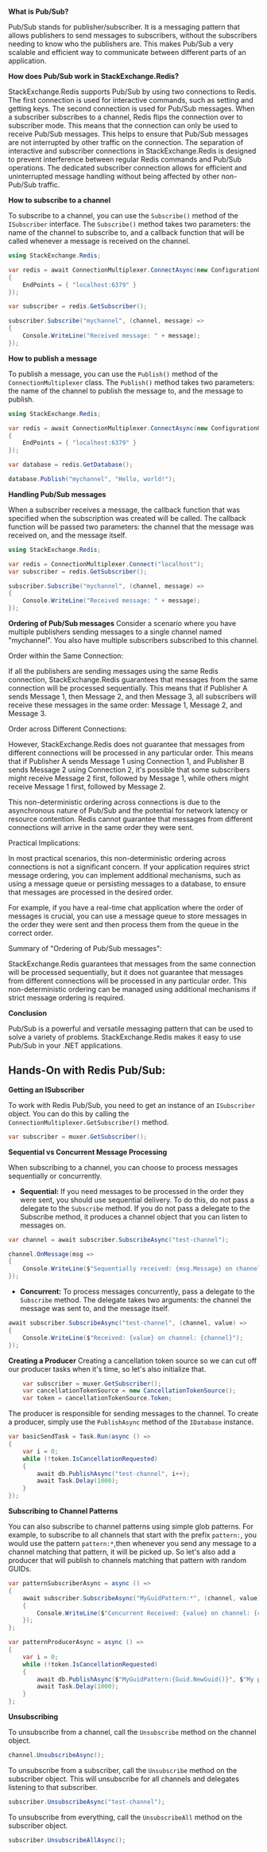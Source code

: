 **What is Pub/Sub?**

Pub/Sub stands for publisher/subscriber. It is a messaging pattern that allows publishers to send messages to subscribers, without the subscribers needing to know who the publishers are. This makes Pub/Sub a very scalable and efficient way to communicate between different parts of an application.

**How does Pub/Sub work in StackExchange.Redis?**

StackExchange.Redis supports Pub/Sub by using two connections to Redis. The first connection is used for interactive commands, such as setting and getting keys. The second connection is used for Pub/Sub messages. When a subscriber subscribes to a channel, Redis flips the connection over to subscriber mode. This means that the connection can only be used to receive Pub/Sub messages. This helps to ensure that Pub/Sub messages are not interrupted by other traffic on the connection. The separation of interactive and subscriber connections in StackExchange.Redis is designed to prevent interference between regular Redis commands and Pub/Sub operations. The dedicated subscriber connection allows for efficient and uninterrupted message handling without being affected by other non-Pub/Sub traffic.

**How to subscribe to a channel**

To subscribe to a channel, you can use the `Subscribe()` method of the `ISubscriber` interface. The `Subscribe()` method takes two parameters: the name of the channel to subscribe to, and a callback function that will be called whenever a message is received on the channel.

```c#
using StackExchange.Redis;

var redis = await ConnectionMultiplexer.ConnectAsync(new ConfigurationOptions
{
    EndPoints = { "localhost:6379" }
});

var subscriber = redis.GetSubscriber();

subscriber.Subscribe("mychannel", (channel, message) =>
{
    Console.WriteLine("Received message: " + message);
});
```

**How to publish a message**

To publish a message, you can use the `Publish()` method of the `ConnectionMultiplexer` class. The `Publish()` method takes two parameters: the name of the channel to publish the message to, and the message to publish.

```c#
using StackExchange.Redis;

var redis = await ConnectionMultiplexer.ConnectAsync(new ConfigurationOptions
{
    EndPoints = { "localhost:6379" }
});

var database = redis.GetDatabase();

database.Publish("mychannel", "Hello, world!");
```

**Handling Pub/Sub messages**

When a subscriber receives a message, the callback function that was specified when the subscription was created will be called. The callback function will be passed two parameters: the channel that the message was received on, and the message itself.

```c#
using StackExchange.Redis;

var redis = ConnectionMultiplexer.Connect("localhost");
var subscriber = redis.GetSubscriber();

subscriber.Subscribe("mychannel", (channel, message) =>
{
    Console.WriteLine("Received message: " + message);
});
```

**Ordering of Pub/Sub messages**
Consider a scenario where you have multiple publishers sending messages to a single channel named "mychannel". You also have multiple subscribers subscribed to this channel.

Order within the Same Connection:

If all the publishers are sending messages using the same Redis connection, StackExchange.Redis guarantees that messages from the same connection will be processed sequentially. This means that if Publisher A sends Message 1, then Message 2, and then Message 3, all subscribers will receive these messages in the same order: Message 1, Message 2, and Message 3.

Order across Different Connections:

However, StackExchange.Redis does not guarantee that messages from different connections will be processed in any particular order. This means that if Publisher A sends Message 1 using Connection 1, and Publisher B sends Message 2 using Connection 2, it's possible that some subscribers might receive Message 2 first, followed by Message 1, while others might receive Message 1 first, followed by Message 2.

This non-deterministic ordering across connections is due to the asynchronous nature of Pub/Sub and the potential for network latency or resource contention. Redis cannot guarantee that messages from different connections will arrive in the same order they were sent.

Practical Implications:

In most practical scenarios, this non-deterministic ordering across connections is not a significant concern. If your application requires strict message ordering, you can implement additional mechanisms, such as using a message queue or persisting messages to a database, to ensure that messages are processed in the desired order.

For example, if you have a real-time chat application where the order of messages is crucial, you can use a message queue to store messages in the order they were sent and then process them from the queue in the correct order.

Summary of "Ordering of Pub/Sub messages":

StackExchange.Redis guarantees that messages from the same connection will be processed sequentially, but it does not guarantee that messages from different connections will be processed in any particular order. This non-deterministic ordering can be managed using additional mechanisms if strict message ordering is required.

**Conclusion**

Pub/Sub is a powerful and versatile messaging pattern that can be used to solve a variety of problems. StackExchange.Redis makes it easy to use Pub/Sub in your .NET applications.

## Hands-On with Redis Pub/Sub:

**Getting an ISubscriber**

To work with Redis Pub/Sub, you need to get an instance of an `ISubscriber` object. You can do this by calling the `ConnectionMultiplexer.GetSubscriber()` method.

```c#
var subscriber = muxer.GetSubscriber();
```

**Sequential vs Concurrent Message Processing**

When subscribing to a channel, you can choose to process messages sequentially or concurrently.

* **Sequential:** If you need messages to be processed in the order they were sent, you should use sequential delivery. To do this, do not pass a delegate to the `Subscribe` method. If you do not pass a delegate to the Subscribe method, it produces a channel object that you can listen to messages on.

```c#
var channel = await subscriber.SubscribeAsync("test-channel");

channel.OnMessage(msg =>
{
    Console.WriteLine($"Sequentially received: {msg.Message} on channel: {msg.Channel}");
});
```

* **Concurrent:** To process messages concurrently, pass a delegate to the `Subscribe` method. The delegate takes two arguments: the channel the message was sent to, and the message itself.

```c#
await subscriber.SubscribeAsync("test-channel", (channel, value) =>
{
    Console.WriteLine($"Received: {value} on channel: {channel}");
});
```

**Creating a Producer**
Creating a cancellation token source so we can cut off our producer tasks when it's time, so let's also initialize that.
```c#
    var subscriber = muxer.GetSubscriber();
    var cancellationTokenSource = new CancellationTokenSource();
    var token = cancellationTokenSource.Token;
 ```
   
The producer is responsible for sending messages to the channel. To create a producer, simply use the `PublishAsync` method of the `IDatabase` instance.

```c#
var basicSendTask = Task.Run(async () =>
{
    var i = 0;
    while (!token.IsCancellationRequested)
    {
        await db.PublishAsync("test-channel", i++);
        await Task.Delay(1000);
    }
});
```

**Subscribing to Channel Patterns**

You can also subscribe to channel patterns using simple glob patterns. For example, to subscribe to all channels that start with the prefix `pattern:`, you would use the pattern `pattern:*`,then whenever you send any message to a channel matching that pattern, it will be picked up. So let's also add a producer that will publish to channels matching that pattern with random GUIDs.

```c#
var patternSubscriberAsync = async () =>
{
    await subscriber.SubscribeAsync("MyGuidPattern:*", (channel, value) =>
    {
        Console.WriteLine($"Concurrent Received: {value} on channel: {channel}");
    });
};

var patternProducerAsync = async () =>
{
    var i = 0;
    while (!token.IsCancellationRequested)
    {
        await db.PublishAsync($"MyGuidPattern:{Guid.NewGuid()}", $"My pattern pub sub message is :{i++}");
        await Task.Delay(1000);
    }
};
```

**Unsubscribing**

To unsubscribe from a channel, call the `Unsubscribe` method on the channel object.

```c#
channel.UnsubscribeAsync();
```

To unsubscribe from a subscriber, call the `Unsubscribe` method on the subscriber object. This will unsubscribe for all channels and delegates listening to that subscriber.

```c#
subscriber.UnsubscribeAsync("test-channel");
```

To unsubscribe from everything, call the `UnsubscribeAll` method on the subscriber object.

```c#
subscriber.UnsubscribeAllAsync();
```

